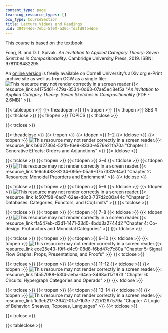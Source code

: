 ```yaml
---
content_type: page
learning_resource_types: []
ocw_type: CourseSection
title: Lecture Videos and Readings
uid: 304944d6-7ebc-5f0f-a30c-fd3fd9fb4dde
---
```


This course is based on the textbook:

Fong, B. and D. I. Spivak. _An Invitation to Applied Category Theory: Seven Sketches in Compositionality_. Cambridge University Press, 2019. ISBN: 9781108482295.

An [online version](https://arxiv.org/abs/1803.05316) is freely available on Cornell University’s arXiv.org e-Print archive site as well as from OCW as a single file: ![This resource may not render correctly in a screen reader.](/images/inacessible.gif){{< resource_link a4175d61-479a-3534-0d63-07ae5e48ef5a "_An Invitation to Applied Category Theory: Seven Sketches in Compositionality_ (PDF - 2.6MB)" >}}.

{{< tableopen >}}
{{< theadopen >}}
{{< tropen >}}
{{< thopen >}}
SES #
{{< thclose >}}
{{< thopen >}}
TOPICS
{{< thclose >}}

{{< trclose >}}

{{< theadclose >}}
{{< tropen >}}
{{< tdopen >}}
1–2
{{< tdclose >}}
{{< tdopen >}}
![This resource may not render correctly in a screen reader.](/images/inacessible.gif){{< resource_link b6d27364-52fb-f6e9-8330-e576e21fa70a "Chapter 1: Generative Effects: Orders and Adjunctions" >}}
{{< tdclose >}}

{{< trclose >}}
{{< tropen >}}
{{< tdopen >}}
3–4
{{< tdclose >}}
{{< tdopen >}}
![This resource may not render correctly in a screen reader.](/images/inacessible.gif){{< resource_link 1e6c6483-8234-095e-05a6-07b7332ef4a0 "Chapter 2: Resources: Monoidal Preorders and Enrichment" >}}
{{< tdclose >}}

{{< trclose >}}
{{< tropen >}}
{{< tdopen >}}
5–6
{{< tdclose >}}
{{< tdopen >}}
![This resource may not render correctly in a screen reader.](/images/inacessible.gif){{< resource_link 1c507f98-6ad7-62ae-d8c3-737d2c80a44c "Chapter 3: Databases: Categories, Functors, and (Co)Limits" >}}
{{< tdclose >}}

{{< trclose >}}
{{< tropen >}}
{{< tdopen >}}
7–8
{{< tdclose >}}
{{< tdopen >}}
![This resource may not render correctly in a screen reader.](/images/inacessible.gif){{< resource_link ffa547eb-d3d1-1471-23d0-4bdd3a2744d2 "Chapter 4: Co-design: Profunctors and Monoidal Categories" >}}
{{< tdclose >}}

{{< trclose >}}
{{< tropen >}}
{{< tdopen >}}
9–10
{{< tdclose >}}
{{< tdopen >}}
![This resource may not render correctly in a screen reader.](/images/inacessible.gif){{< resource_link ece25e43-f9ff-d4c9-08d8-f6bd47c7c80a "Chapter 5: Signal Flow Graphs: Props, Presentations, and Proofs" >}}
{{< tdclose >}}

{{< trclose >}}
{{< tropen >}}
{{< tdopen >}}
11–12
{{< tdclose >}}
{{< tdopen >}}
![This resource may not render correctly in a screen reader.](/images/inacessible.gif){{< resource_link f4557088-53f4-aeba-64ea-3468ad171973 "Chapter 6: Circuits: Hypergraph Categories and Operads" >}}
{{< tdclose >}}

{{< trclose >}}
{{< tropen >}}
{{< tdopen >}}
13–14
{{< tdclose >}}
{{< tdopen >}}
![This resource may not render correctly in a screen reader.](/images/inacessible.gif){{< resource_link 1c3eb217-3942-01a7-1b3e-722b1297579a "Chapter 7: Logic of Behavior: Sheaves, Toposes, Languages" >}}
{{< tdclose >}}

{{< trclose >}}

{{< tableclose >}}